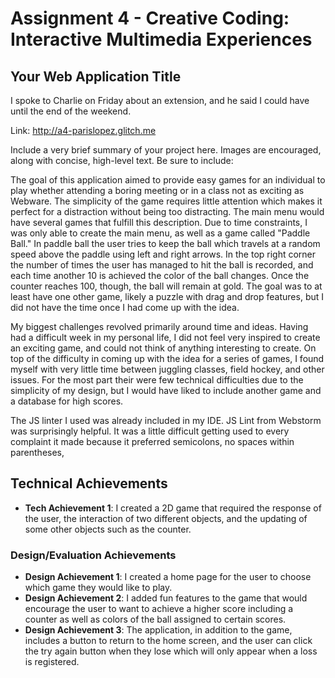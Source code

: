 Assignment 4 - Creative Coding: Interactive Multimedia Experiences
===

## Your Web Application Title

I spoke to Charlie on Friday about an extension, and he said I could have until the end of the weekend.

Link: http://a4-parislopez.glitch.me

Include a very brief summary of your project here. Images are encouraged, along with concise, high-level text. Be sure to include:

The goal of this application aimed to provide easy games for an individual to play whether attending a boring meeting or in a class not as exciting as Webware. The simplicity of the game requires little attention which makes it perfect for a distraction without being too distracting. The main menu would have several games that fulfill this description. Due to time constraints, I was only able to create the main menu, as well as a game called "Paddle Ball." In paddle ball the user tries to keep the ball which travels at a random speed above the paddle using left and right arrows. In the top right corner the number of times the user has managed to hit the ball is recorded, and each time another 10 is achieved the color of the ball changes. Once the counter reaches 100, though, the ball will remain at gold. The goal was to at least have one other game, likely a puzzle with drag and drop features, but I did not have the time once I had come up with the idea.

My biggest challenges revolved primarily around time and ideas. Having had a difficult week in my personal life, I did not feel very inspired to create an exciting game, and could not think of anything interesting to create. On top of the difficulty in coming up with the idea for a series of games, I found myself with very little time between juggling classes, field hockey, and other issues. For the most part their were few technical difficulties due to the simplicity of my design, but I would have liked to include another game and a database for high scores. 

The JS linter I used was already included in my IDE. JS Lint from Webstorm was surprisingly helpful. It was a little difficult getting used to every complaint it made because it preferred semicolons, no spaces within parentheses, 

## Technical Achievements
- **Tech Achievement 1**: I created a 2D game that required the response of the user, the interaction of two different objects, and the updating of some other objects such as the counter.


### Design/Evaluation Achievements
- **Design Achievement 1**: I created a home page for the user to choose which game they would like to play. 
- **Design Achievement 2**: I added fun features to the game that would encourage the user to want to achieve a higher score including a counter as well as colors of the ball assigned to certain scores.
- **Design Achievement 3**: The application, in addition to the game, includes a button to return to the home screen, and the user can click the try again button when they lose which will only appear when a loss is registered. 

